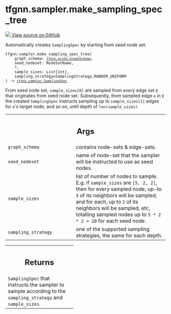 # tfgnn.sampler.make_sampling_spec_tree

<!-- Insert buttons and diff -->

<a target="_blank" href="https://github.com/tensorflow/gnn/tree/master/tensorflow_gnn/sampler/sampling_spec_builder.py#L143-L194">
<img src="https://www.tensorflow.org/images/GitHub-Mark-32px.png" /> View source
on GitHub </a>

Automatically creates `SamplingSpec` by starting from seed node set.

<pre class="devsite-click-to-copy prettyprint lang-py tfo-signature-link">
<code>tfgnn.sampler.make_sampling_spec_tree(
    graph_schema: <a href="../../tfgnn/proto/GraphSchema.md"><code>tfgnn.proto.GraphSchema</code></a>,
    seed_nodeset: NodeSetName,
    *,
    sample_sizes: List[int],
    sampling_strategy=SamplingStrategy.RANDOM_UNIFORM
) -> <a href="../../tfgnn/sampler/SamplingSpec.md"><code>tfgnn.sampler.SamplingSpec</code></a>
</code></pre>

<!-- Placeholder for "Used in" -->

From seed node set, `sample_sizes[0]` are sampled from *every* edge set `E` that
originates from seed node set. Subsequently, from sampled edge `e` in `E` the
created `SamplingSpec` instructs sampling up to `sample_sizes[1]` edges for
`e`'s target node, and so on, until depth of `len(sample_sizes)`.

<!-- Tabular view -->

 <table class="responsive fixed orange">
<colgroup><col width="214px"><col></colgroup>
<tr><th colspan="2"><h2 class="add-link">Args</h2></th></tr>

<tr>
<td>
<code>graph_schema</code><a id="graph_schema"></a>
</td>
<td>
contains node-sets & edge-sets.
</td>
</tr><tr>
<td>
<code>seed_nodeset</code><a id="seed_nodeset"></a>
</td>
<td>
name of node-set that the sampler will be instructed to use as
seed nodes.
</td>
</tr><tr>
<td>
<code>sample_sizes</code><a id="sample_sizes"></a>
</td>
<td>
list of number of nodes to sample. E.g. if <code>sample_sizes</code> are
<code>[5, 2, 2]</code>, then for every sampled node, up-to <code>5</code> of its neighbors will
be sampled, and for each, up to <code>2</code> of its neighbors will be sampled, etc,
totalling sampled nodes up to <code>5 * 2 * 2 = 20</code> for each seed node.
</td>
</tr><tr>
<td>
<code>sampling_strategy</code><a id="sampling_strategy"></a>
</td>
<td>
one of the supported sampling strategies, the same for
each depth.
</td>
</tr>
</table>

<!-- Tabular view -->

 <table class="responsive fixed orange">
<colgroup><col width="214px"><col></colgroup>
<tr><th colspan="2"><h2 class="add-link">Returns</h2></th></tr>
<tr class="alt">
<td colspan="2">
<code>SamplingSpec</code> that instructs the sampler to sample according to the
<code>sampling_strategy</code> and <code>sample_sizes</code>.
</td>
</tr>

</table>
